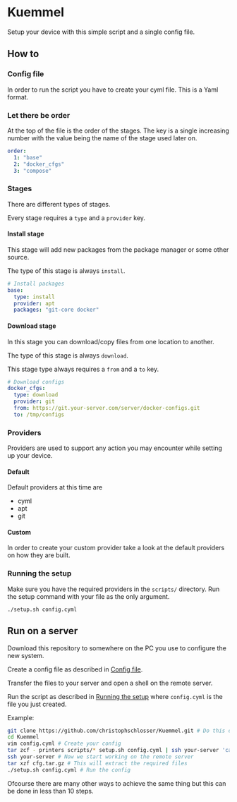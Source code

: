 # Kuemmel

Setup your device with this simple script and a single config file.

## How to

### Config file

In order to run the script you have to create your cyml file. This is a Yaml format.

### Let there be order

At the top of the file is the order of the stages.
The key is a single increasing number with the value being the name of the stage used later on.

```yml
order:
  1: "base"
  2: "docker_cfgs"
  3: "compose"
```

### Stages

There are different types of stages.

Every stage requires a `type` and a `provider` key.

#### Install stage

This stage will add new packages from the package manager or some other source.

The type of this stage is always `install`.

```yml
# Install packages
base:
  type: install
  provider: apt
  packages: "git-core docker"
```

#### Download stage

In this stage you can download/copy files from one location to another.

The type of this stage is always `download`.

This stage type always requires a `from` and a `to` key.

```yml
# Download configs
docker_cfgs:
  type: download
  provider: git
  from: https://git.your-server.com/server/docker-configs.git
  to: /tmp/configs
```

### Providers

Providers are used to support any action you may encounter while setting up your device.

#### Default

Default providers at this time are

- cyml
- apt
- git

#### Custom

In order to create your custom provider take a look at the default providers on how they are built.

### Running the setup

Make sure you have the required providers in the `scripts/` directory.
Run the setup command with your file as the only argument.

```shell
./setup.sh config.cyml
```

## Run on a server

Download this repository to somewhere on the PC you use to configure the new system.

Create a config file as described in [Config file](#config-file).

Transfer the files to your server and open a shell on the remote server.

Run the script as described in [Running the setup](#running-the-setup) where `config.cyml` is the file you just created.

Example:

```bash
git clone https://github.com/christophschlosser/Kuemmel.git # Do this on your local machine
cd Kuemmel
vim config.cyml # Create your config
tar zcf - printers scripts/* setup.sh config.cyml | ssh your-server 'cat - > cfg.tar.gz' # Transfer through SSH using a tar archive
ssh your-server # Now we start working on the remote server
tar xzf cfg.tar.gz # This will extract the required files
./setup.sh config.cyml # Run the config
```

Ofcourse there are many other ways to achieve the same thing but this can be done in less than 10 steps.
